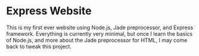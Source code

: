 # Express Website

This is my first ever website using Node.js, Jade preprocessor, and Express framework. Everything is currently very minimal, but once I learn the basics of Node.js, and more about the Jade preprocessor for HTML, I may come back to tweak this project.
